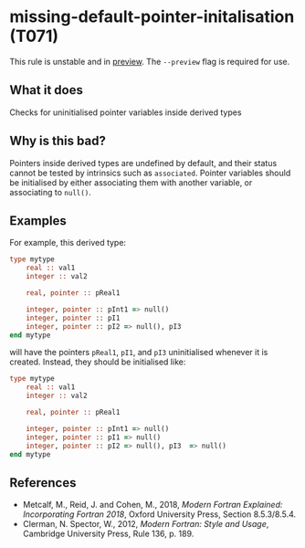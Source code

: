 # missing-default-pointer-initalisation (T071)
This rule is unstable and in [preview](../preview.md). The `--preview` flag is required for use.

## What it does
Checks for uninitialised pointer variables inside derived types

## Why is this bad?
Pointers inside derived types are undefined by default, and their
status cannot be tested by intrinsics such as `associated`. Pointer
variables should be initialised by either associating them with another
variable, or associating to `null()`.


## Examples
For example, this derived type:

```f90
type mytype
    real :: val1
    integer :: val2

    real, pointer :: pReal1

    integer, pointer :: pInt1 => null()
    integer, pointer :: pI1
    integer, pointer :: pI2 => null(), pI3
end mytype
```
will have the pointers `pReal1`, `pI1`, and `pI3` uninitialised
whenever it is created. Instead, they should be initialised like:
```f90
type mytype
    real :: val1
    integer :: val2

    real, pointer :: pReal1

    integer, pointer :: pInt1 => null()
    integer, pointer :: pI1 => null()
    integer, pointer :: pI2 => null(), pI3  => null()
end mytype
```

## References
- Metcalf, M., Reid, J. and Cohen, M., 2018, _Modern Fortran Explained:
  Incorporating Fortran 2018_, Oxford University Press, Section 8.5.3/8.5.4.
- Clerman, N. Spector, W., 2012, _Modern Fortran: Style and Usage_, Cambridge
  University Press, Rule 136, p. 189.